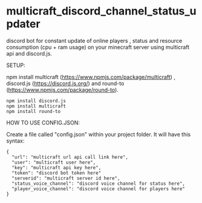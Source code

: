 # multicraft_discord_channel_status_updater
discord bot for constant update of online players , status and resource consumption (cpu + ram usage) on your minecraft server using multicraft api and discord.js.

SETUP:

npm install multicraft (https://www.npmjs.com/package/multicraft) , discord.js (https://discord.js.org/) and round-to (https://www.npmjs.com/package/round-to).

```
npm install discord.js
npm install multicraft
npm install round-to
```

HOW TO USE CONFIG.JSON:

Create a file called "config.json" within your project folder. It will have this syntax:

```
{
  "url": "multicraft url api call link here",
  "user": "multicraft user here",
  "key": "multicraft api key here",
  "token": "discord bot token here"
  "serverid": "multicraft server id here",
  "status_voice_channel": "discord voice channel for status here",
  "player_voice_channel": "discord voice channel for players here" 
}
```
